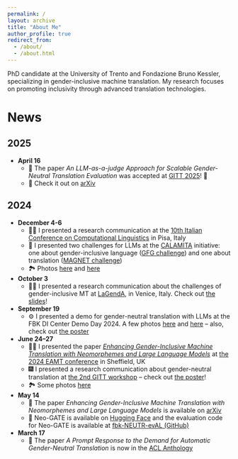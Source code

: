 ```yaml
---
permalink: /
layout: archive
title: "About Me"
author_profile: true
redirect_from: 
  - /about/
  - /about.html
---
```

PhD candidate at the University of Trento and Fondazione Bruno Kessler, specializing in 
gender-inclusive machine translation. 
My research focuses on promoting inclusivity through advanced translation technologies.

# News
## 2025
* **April 16**
  * 🌟 The paper _An LLM-as-a-judge Approach for Scalable Gender-Neutral Translation Evaluation_ was accepted at [GITT 2025](https://sites.google.com/tilburguniversity.edu/gitt2025/)! 🙌
  * 📄 Check it out on [arXiv](https://arxiv.org/abs/2504.11934)

## 2024
* **December 4-6**
  * 🕺🏻 I presented a research communication at the [10th Italian Conference on Computational Linguistics](https://clic2024.ilc.cnr.it/) in Pisa, Italy
  * 🧲 I presented two challenges for LLMs at the [CALAMITA](https://clic2024.ilc.cnr.it/calamita/) initiative: one about gender-inclusive language ([GFG challenge](https://clic2024.ilc.cnr.it/wp-content/uploads/2024/12/122_calamita_long.pdf)) and one about translation ([MAGNET challenge](https://clic2024.ilc.cnr.it/wp-content/uploads/2024/12/120_calamita_long.pdf))
  * 🏞️ Photos [here](https://bsky.app/profile/fbk-mt.bsky.social/post/3lcki67pz5s24) and [here](https://bsky.app/profile/fbk-mt.bsky.social/post/3lcnlpn5ldc2b)
* **October 3** 
  * 🕺🏻 I presented a research communication about the challenges of gender-inclusive MT at [LaGendA](https://www.unive.it/web/en/6465/home), in Venice, Italy. Check out [the slides](https://drive.google.com/file/d/1GbkF72BPl-JNf6B9qLdVxZbo6069LRke/view?usp=share_link)!
* **September 19**
  * ⚙️ I presented a demo for gender-neutral translation with LLMs at the FBK DI Center Demo Day 2024. A few photos [here](https://x.com/fbk_mt/status/1836677227464851674) and [here](https://x.com/fbk_mt/status/1837074648334270832) – also, check out [the poster](https://drive.google.com/file/d/1OJD1nLL0XfE8qwlsOu9HWJNE4ZXZH4V1/view?usp=sharing)
* **June 24–27** 
  * 🕺🏻 I presented the paper *[Enhancing Gender-Inclusive Machine Translation with Neomorphemes and Large Language Models](https://aclanthology.org/2024.eamt-1.25/)* at [the 2024 EAMT conference](https://eamt2024.sheffield.ac.uk/) in Sheffield, UK
  * 🎆 I presented a research communication about gender-neutral translation at [the 2nd GITT workshop](https://sites.google.com/tilburguniversity.edu/gitt2024) – check out [the poster](https://drive.google.com/file/d/1FWAXKy7jX7vUiZ0Ve-3MBvP2M-XFTyBN/view?usp=sharing)!
  * 🏞️ Some photos [here](https://www.linkedin.com/feed/update/urn:li:activity:7213302941154217984/)
* **May 14** 
  * 📄 The paper _Enhancing Gender-Inclusive Machine Translation with Neomorphemes and Large Language Models_ is available on [arXiv](https://arxiv.org/abs/2405.08477)
  * 🤗 Neo-GATE is available on [Hugging Face](https://huggingface.co/datasets/FBK-MT/Neo-GATE) and the evaluation code for Neo-GATE is available at [fbk-NEUTR-evAL (GitHub)](https://github.com/hlt-mt/fbk-NEUTR-evAL/blob/main/solutions/Neo-GATE.md)
* **March 17**
  * 🌟 The paper *A Prompt Response to the Demand for Automatic Gender-Neutral Translation* is now in the [ACL Anthology](https://aclanthology.org/2024.eacl-short.23/)